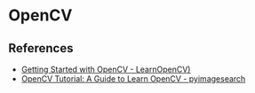 # OpenCV


## References

 - [Getting Started with OpenCV - LearnOpenCV)](https://learnopencv.com/getting-started-with-opencv/)
 - [OpenCV Tutorial: A Guide to Learn OpenCV - pyimagesearch](https://www.pyimagesearch.com/2019/07/16/opencv-tutorial-a-guide-to-learn-opencv/)
